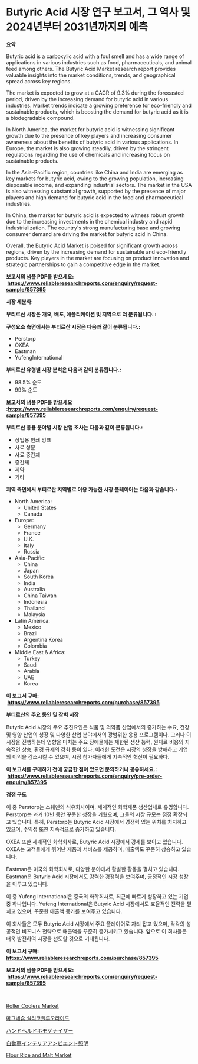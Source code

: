 <p><h1>Butyric Acid 시장 연구 보고서, 그 역사 및 2024년부터 2031년까지의 예측</h1></p><p><strong>요약</strong></p>
<p><p>Butyric acid is a carboxylic acid with a foul smell and has a wide range of applications in various industries such as food, pharmaceuticals, and animal feed among others. The Butyric Acid Market research report provides valuable insights into the market conditions, trends, and geographical spread across key regions.</p><p>The market is expected to grow at a CAGR of 9.3% during the forecasted period, driven by the increasing demand for butyric acid in various industries. Market trends indicate a growing preference for eco-friendly and sustainable products, which is boosting the demand for butyric acid as it is a biodegradable compound.</p><p>In North America, the market for butyric acid is witnessing significant growth due to the presence of key players and increasing consumer awareness about the benefits of butyric acid in various applications. In Europe, the market is also growing steadily, driven by the stringent regulations regarding the use of chemicals and increasing focus on sustainable products.</p><p>In the Asia-Pacific region, countries like China and India are emerging as key markets for butyric acid, owing to the growing population, increasing disposable income, and expanding industrial sectors. The market in the USA is also witnessing substantial growth, supported by the presence of major players and high demand for butyric acid in the food and pharmaceutical industries.</p><p>In China, the market for butyric acid is expected to witness robust growth due to the increasing investments in the chemical industry and rapid industrialization. The country's strong manufacturing base and growing consumer demand are driving the market for butyric acid in China.</p><p>Overall, the Butyric Acid Market is poised for significant growth across regions, driven by the increasing demand for sustainable and eco-friendly products. Key players in the market are focusing on product innovation and strategic partnerships to gain a competitive edge in the market.</p></p>
<p><strong>보고서의 샘플 PDF를 받으세요: &nbsp;<a href="https://www.reliableresearchreports.com/enquiry/request-sample/857395">https://www.reliableresearchreports.com/enquiry/request-sample/857395</a></strong></p>
<p><strong>시장 세분화:</strong></p>
<p><strong> 부티르산 시장은 개요, 배포, 애플리케이션 및 지역으로 더 분류됩니다. :</strong></p>
<p><strong>구성요소 측면에서는 부티르산 시장은 다음과 같이 분류됩니다.:</strong></p>
<p><ul><li>Perstorp</li><li>OXEA</li><li>Eastman</li><li>YufengInternational</li></ul></p>
<p><strong> 부티르산 유형별 시장 분석은 다음과 같이 분류됩니다.:</strong></p>
<p><ul><li>98.5% 순도</li><li>99% 순도</li></ul></p>
<p><strong>보고서의 샘플 PDF를 받으세요 :<a href="https://www.reliableresearchreports.com/enquiry/request-sample/857395">https://www.reliableresearchreports.com/enquiry/request-sample/857395</a></strong></p>
<p><strong> 부티르산 응용 분야별 시장 산업 조사는 다음과 같이 분류됩니다.:</strong></p>
<p><ul><li>상업용 인쇄 잉크</li><li>사료 성분</li><li>사료 중간체</li><li>중간체</li><li>제약</li><li>기타</li></ul></p>
<p><strong>지역 측면에서 부티르산 지역별로 이용 가능한 시장 플레이어는 다음과 같습니다.:</strong></p>
<p><ul>
    <li>
        North America:
        <ul>
            <li>United States</li>
            <li>Canada</li>
        </ul>
    </li>
    <li>
        Europe:
        <ul>
            <li>Germany</li>
            <li>France</li>
            <li>U.K.</li>
            <li>Italy</li>
            <li>Russia</li>
        </ul>
    </li>
    <li>
        Asia-Pacific:
        <ul>
            <li>China</li>
            <li>Japan</li>
            <li>South Korea</li>
            <li>India</li>
            <li>Australia</li>
            <li>China Taiwan</li>
            <li>Indonesia</li>
            <li>Thailand</li>
            <li>Malaysia</li>
        </ul>
    </li>
    <li>
        Latin America:
        <ul>
            <li>Mexico</li>
            <li>Brazil</li>
            <li>Argentina Korea</li>
            <li>Colombia</li>
        </ul>
    </li>
    <li>
        Middle East & Africa:
        <ul>
            <li>Turkey</li>
            <li>Saudi</li>
            <li>Arabia</li>
            <li>UAE</li>
            <li>Korea</li>
        </ul>
    </li>
    </ul></p>
<p><strong>이 보고서 구매: &nbsp;<a href="https://www.reliableresearchreports.com/purchase/857395">https://www.reliableresearchreports.com/purchase/857395</a></strong></p>
<p><strong>부티르산의 주요 동인 및 장벽 시장</strong></p>
<p><p>Butyric Acid 시장의 주요 추진요인은 식품 및 의약품 산업에서의 증가하는 수요, 건강 및 영양 산업의 성장 및 다양한 산업 분야에서의 광범위한 응용 프로그램이다. 그러나 이 시장을 진행하는데 영향을 미치는 주요 장애물에는 제한된 생산 능력, 원재료 비용의 지속적인 상승, 환경 규제의 강화 등이 있다. 이러한 도전은 시장의 성장을 방해하고 기업의 이익을 감소시킬 수 있으며, 시장 참가자들에게 지속적인 혁신이 필요하다.</p></p>
<p><strong>이 보고서를 구매하기 전에 궁금한 점이 있으면 문의하거나 공유하세요.: &nbsp;<a href="https://www.reliableresearchreports.com/enquiry/pre-order-enquiry/857395">https://www.reliableresearchreports.com/enquiry/pre-order-enquiry/857395</a></strong></p>
<p><strong>경쟁 구도</strong></p>
<p><p>이 중 Perstorp는 스웨덴의 석유회사이며, 세계적인 화학제품 생산업체로 유명합니다. Perstorp는 과거 10년 동안 꾸준한 성장을 거뒀으며, 그들의 시장 규모는 점점 확장되고 있습니다. 특히, Perstorp는 Butyric Acid 시장에서 경쟁력 있는 위치를 차지하고 있으며, 수익성 또한 지속적으로 증가하고 있습니다.</p><p>OXEA 또한 세계적인 화학회사로, Butyric Acid 시장에서 강세를 보이고 있습니다. OXEA는 고객들에게 뛰어난 제품과 서비스를 제공하며, 매출액도 꾸준히 상승하고 있습니다.</p><p>Eastman은 미국의 화학회사로, 다양한 분야에서 활발한 활동을 펼치고 있습니다. Eastman은 Butyric Acid 시장에서도 강력한 경쟁력을 보여주며, 긍정적인 시장 성장을 이루고 있습니다.</p><p>이 중 Yufeng International은 중국의 화학회사로, 최근에 빠르게 성장하고 있는 기업 중 하나입니다. Yufeng International은 Butyric Acid 시장에서도 효율적인 전략을 펼치고 있으며, 꾸준한 매출액 증가를 보여주고 있습니다.</p><p>이 회사들은 모두 Butyric Acid 시장에서 주요 플레이어로 자리 잡고 있으며, 각각의 성공적인 비즈니스 전략으로 매출액을 꾸준히 증가시키고 있습니다. 앞으로 이 회사들은 더욱 발전하여 시장을 선도할 것으로 기대됩니다.</p></p>
<p><strong>이 보고서 구매: &nbsp; <a href="https://www.reliableresearchreports.com/purchase/857395">https://www.reliableresearchreports.com/purchase/857395</a></strong></p>
<p><strong>보고서의 샘플 PDF를 받으세요: &nbsp;<a href="https://www.reliableresearchreports.com/enquiry/request-sample/857395">https://www.reliableresearchreports.com/enquiry/request-sample/857395</a></strong><strong></strong></p>
<p>&nbsp;</p>
<p><p><a href="https://github.com/WillieWoodard/Market-Research-Report-List-4/blob/main/roller-coolers-market.md">Roller Coolers Market</a></p><p><a href="https://github.com/vseigx30c9a1j/Market-Research-Report-List-1/blob/main/41983893774.md">마그네슘 실리코플루오라이드</a></p><p><a href="https://medium.com/@maudward1907/%E6%90%BA%E5%B8%AF%E7%94%A8%E3%83%9B%E3%83%A2%E3%82%B8%E3%83%8A%E3%82%A4%E3%82%B6%E3%83%BC%E5%B8%82%E5%A0%B4%E3%81%AE%E5%88%86%E6%9E%90%E3%81%A82024%E5%B9%B4%E3%81%8B%E3%82%892031%E5%B9%B4%E3%81%BE%E3%81%A7%E3%81%AE%E4%BA%88%E6%B8%AC%E3%82%B5%E3%82%A4%E3%82%BA-cd70a0b53119">ハンドヘルドホモゲナイザー</a></p><p><a href="https://github.com/oafhukehf4709715/Market-Research-Report-List-1/blob/main/22228294170.md">自動車インテリアアンビエント照明</a></p><p><a href="https://issuu.com/reportprime-2/docs/flour-rice-and-malt-market-size-2030.pptx">Flour Rice and Malt Market</a></p></p>